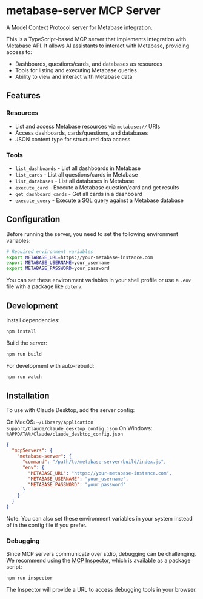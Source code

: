 # metabase-server MCP Server

A Model Context Protocol server for Metabase integration.

This is a TypeScript-based MCP server that implements integration with Metabase API. It allows AI assistants to interact with Metabase, providing access to:

- Dashboards, questions/cards, and databases as resources
- Tools for listing and executing Metabase queries
- Ability to view and interact with Metabase data

## Features

### Resources
- List and access Metabase resources via `metabase://` URIs
- Access dashboards, cards/questions, and databases
- JSON content type for structured data access

### Tools
- `list_dashboards` - List all dashboards in Metabase
- `list_cards` - List all questions/cards in Metabase
- `list_databases` - List all databases in Metabase
- `execute_card` - Execute a Metabase question/card and get results
- `get_dashboard_cards` - Get all cards in a dashboard
- `execute_query` - Execute a SQL query against a Metabase database

## Configuration

Before running the server, you need to set the following environment variables:

```bash
# Required environment variables
export METABASE_URL=https://your-metabase-instance.com
export METABASE_USERNAME=your_username
export METABASE_PASSWORD=your_password
```

You can set these environment variables in your shell profile or use a `.env` file with a package like `dotenv`.

## Development

Install dependencies:
```bash
npm install
```

Build the server:
```bash
npm run build
```

For development with auto-rebuild:
```bash
npm run watch
```

## Installation

To use with Claude Desktop, add the server config:

On MacOS: `~/Library/Application Support/Claude/claude_desktop_config.json`
On Windows: `%APPDATA%/Claude/claude_desktop_config.json`

```json
{
  "mcpServers": {
    "metabase-server": {
      "command": "/path/to/metabase-server/build/index.js",
      "env": {
        "METABASE_URL": "https://your-metabase-instance.com",
        "METABASE_USERNAME": "your_username",
        "METABASE_PASSWORD": "your_password"
      }
    }
  }
}
```

Note: You can also set these environment variables in your system instead of in the config file if you prefer.

### Debugging

Since MCP servers communicate over stdio, debugging can be challenging. We recommend using the [MCP Inspector](https://github.com/modelcontextprotocol/inspector), which is available as a package script:

```bash
npm run inspector
```

The Inspector will provide a URL to access debugging tools in your browser.
